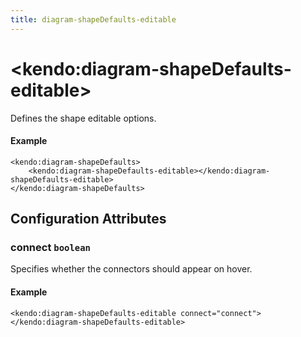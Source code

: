 ```yaml
---
title: diagram-shapeDefaults-editable
---
```


# \<kendo:diagram-shapeDefaults-editable\>

Defines the shape editable options.

#### Example
    <kendo:diagram-shapeDefaults>
        <kendo:diagram-shapeDefaults-editable></kendo:diagram-shapeDefaults-editable>
    </kendo:diagram-shapeDefaults>

## Configuration Attributes

### connect `boolean`

Specifies whether the connectors should appear on hover.

#### Example
    <kendo:diagram-shapeDefaults-editable connect="connect">
    </kendo:diagram-shapeDefaults-editable>

